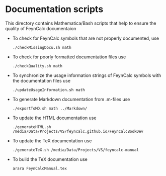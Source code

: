 # Documentation scripts

This directory contains Mathematica/Bash scripts that help to ensure the quality
of FeynCalc documentaion

* To check for FeynCalc symbols that are not properly documented, use 

    ```
    ./checkMissingDocu.sh math
    ```
* To check for poorly formatted documentation files use

    ```
    ./checkQuality.sh math
    ```

* To synchronize the usage information strings of FeynCalc symbols with the documentation files use

    ```
    ./updateUsageInformation.sh math
    ```

* To generate Markdown documentation from .m-files use

    ```
    ./exportToMD.sh math ../Markdown/
    ```
    
* To update the HTML documentation use

    ```
    ./generateHTML.sh /media/Data/Projects/VS/feyncalc.github.io/FeynCalcBookDev
    ```
    
* To update the TeX documentation use

    ```
    ./generateTeX.sh /media/Data/Projects/VS/feyncalc-manual
    ```        
    
* To build the TeX documentation use

    ```
    arara FeynCalcManual.tex
    ```
